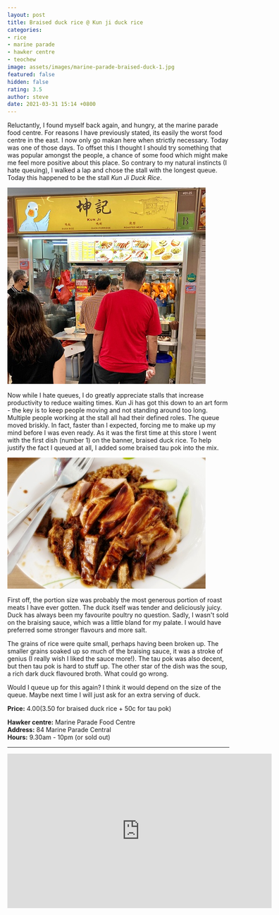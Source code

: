 ```yaml
---
layout: post
title: Braised duck rice @ Kun ji duck rice
categories:
- rice
- marine parade
- hawker centre
- teochew
image: assets/images/marine-parade-braised-duck-1.jpg
featured: false
hidden: false
rating: 3.5
author: steve
date: 2021-03-31 15:14 +0800
---
```

Reluctantly, I found myself back again, and hungry, at the marine parade food centre. For reasons I have previously stated, its easily the worst food centre in the east. I now only go makan here when strictly necessary. Today was one of those days. To offset this I thought I should try something that was popular amongst the people, a chance of some food which might make me feel more positive about this place. So contrary to my natural instincts (I hate queuing), I walked a lap and chose the stall with the longest queue. Today this happened to be the stall *Kun Ji Duck Rice*.  

![Kun ji duck rice](/assets/images/marine-parade-braised-duck-2.jpg "Kun ji duck rice")

Now while I hate queues, I do greatly appreciate stalls that increase productivity to reduce waiting times. Kun Ji has got this down to an art form - the key is to keep people moving and not standing around too long. Multiple people working at the stall all had their defined roles. The queue moved briskly. In fact, faster than I expected, forcing me to make up my mind before I was even ready. As it was the first time at this store I went with the first dish (number 1) on the banner, braised duck rice. To help justify the fact I queued at all, I added some braised tau pok into the mix.

![Kun ji duck rice](/assets/images/marine-parade-braised-duck-3.jpg "Kun ji duck rice")

First off, the portion size was probably the most generous portion of roast meats I have ever gotten. The duck itself was tender and deliciously juicy. Duck has always been my favourite poultry no question. Sadly, I wasn't sold on the braising sauce, which was a little bland for my palate. I would have preferred some stronger flavours and more salt.

The grains of rice were quite small, perhaps having been broken up. The smaller grains soaked up so much of the braising sauce, it was a stroke of genius (I really wish I liked the sauce more!). The tau pok was also decent, but then tau pok is hard to stuff up. The other star of the dish was the soup, a rich dark duck flavoured broth. What could go wrong.

Would I queue up for this again? I think it would depend on the size of the queue. Maybe next time I will just ask for an extra serving of duck.

**Price:** $4.00 ($3.50 for braised duck rice + 50c for tau pok)  

**Hawker centre:** Marine Parade Food Centre  
**Address:** 84 Marine Parade Central  
**Hours:** 9.30am - 10pm (or sold out)  

***  
  
<iframe src="https://www.google.com/maps/embed?pb=!1m14!1m12!1m3!1d3988.7879826319017!2d103.90403541453843!3d1.3021475990502724!2m3!1f0!2f0!3f0!3m2!1i1024!2i768!4f13.1!5e0!3m2!1sen!2ssg!4v1617115209010!5m2!1sen!2ssg" width="600" height="350" style="border:0;" allowfullscreen="" loading="lazy"></iframe>
